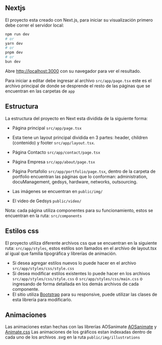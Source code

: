 
## Nextjs

El proyecto esta creado con Next.js, para iniciar su visualización primero debe correr el servidor local:


```bash
npm run dev
# or
yarn dev
# or
pnpm dev
# or
bun dev
```

Abre [http://localhost:3000](http://localhost:3000) con su navegador para ver el resultado.

Para iniciar a editar debe ingresar al archivo `src/app/page.tsx` este es el archivo principal de donde se desprende el resto de las páginas que se encuentran en las carpetas de `app`


## Estructura

La estructura del proyecto en Next esta dividida de la siguiente forma:

- Página principal `src/app/page.tsx`
- Esta tiene un layout principal dividida en 3 partes: header, children (contenido) y footer `src/app/layout.tsx`.
- Página Contacto `src/app/contact/page.tsx`
- Página Empresa `src/app/about/page.tsx`
- Página Portafolio `src/app/portfolio/page.tsx`, dentro de la carpeta de portfolio encuentran las páginas que lo conforman: administration, docuManagement, gedsys, hardware, networks, outsourcing.

- Las imágenes se encuentran en `public/img/`
- El video de Gedsys  `public/video/`


Nota: cada página utiliza componentes para su funcionamiento, estos se encuentran en la ruta: `src/components`

## Estilos css

El proyecto utiliza diferente archivos css que se encuentran en la siguiente ruta: `src/app/styles`, estos estilos son llamados en el archivo de layout.tsx al igual que familia tipográfica y librerías de animación.

- Si desea agregar estilos nuevos lo puede hacer en el archivo `src/app/styles/css/style.css`
- Si desea modificar estilos existentes lo puede hacer en los archivos `src/app/styles/css/style.css` ó `src/app/styles/css/main.css` o ingresando de forma detallada en los demás archivos de cada componente.
- El sitio utiliza [Bootstrap](https://getbootstrap.com/docs/5.3/getting-started/introduction/) para su responsive, puede utilizar las clases de esta librería para modificarlo.

## Animaciones

Las animaciones estan hechas con las librerías AOSanimate [AOSanimate](https://michalsnik.github.io/aos/) y [Animate.css](https://animate.style/)
Las animaciones de los gráficos estan indexadas dentro de cada uno de los archivos .svg en la ruta `public/img/illustrations`
